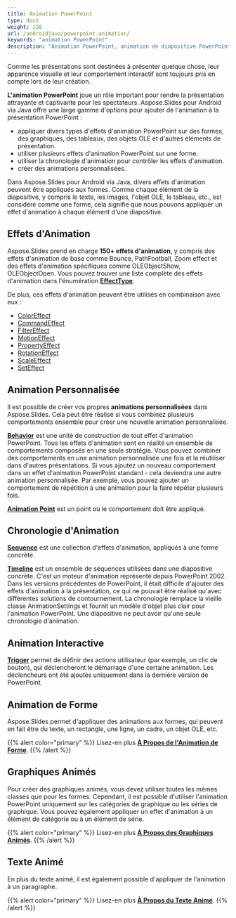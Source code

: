 ```yaml
---
title: Animation PowerPoint
type: docs
weight: 150
url: /androidjava/powerpoint-animation/
keywords: "animation PowerPoint"
description: "Animation PowerPoint, animation de diapositive PowerPoint avec Aspose.Slides."
---
```


Comme les présentations sont destinées à présenter quelque chose, leur apparence visuelle et leur comportement interactif sont toujours pris en compte lors de leur création.

**L'animation PowerPoint** joue un rôle important pour rendre la présentation attrayante et captivante pour les spectateurs. Aspose.Slides pour Android via Java offre une large gamme d'options pour ajouter de l'animation à la présentation PowerPoint :

- appliquer divers types d'effets d'animation PowerPoint sur des formes, des graphiques, des tableaux, des objets OLE et d'autres éléments de présentation.
- utiliser plusieurs effets d'animation PowerPoint sur une forme.
- utiliser la chronologie d'animation pour contrôler les effets d'animation.
- créer des animations personnalisées.

Dans Aspose.Slides pour Android via Java, divers effets d'animation peuvent être appliqués aux formes. Comme chaque élément de la diapositive, y compris le texte, les images, l'objet OLE, le tableau, etc., est considéré comme une forme, cela signifie que nous pouvons appliquer un effet d'animation à chaque élément d'une diapositive.

## **Effets d'Animation**
Aspose.Slides prend en charge **150+ effets d'animation**, y compris des effets d'animation de base comme Bounce, PathFootball, Zoom effect et des effets d'animation spécifiques comme OLEObjectShow, OLEObjectOpen. Vous pouvez trouver une liste complète des effets d'animation dans l'énumération [**EffectType**](https://reference.aspose.com/slides/net/aspose.slides.animation/effecttype).

De plus, ces effets d'animation peuvent être utilisés en combinaison avec eux :

- [ColorEffect](https://reference.aspose.com/slides/androidjava/com.aspose.slides/ColorEffect)
- [CommandEffect](https://reference.aspose.com/slides/androidjava/com.aspose.slides/CommandEffect)
- [FilterEffect](https://reference.aspose.com/slides/androidjava/com.aspose.slides/FilterEffect)
- [MotionEffect](https://reference.aspose.com/slides/androidjava/com.aspose.slides/MotionEffect)
- [PropertyEffect](https://reference.aspose.com/slides/androidjava/com.aspose.slides/PropertyEffect)
- [RotationEffect](https://reference.aspose.com/slides/androidjava/com.aspose.slides/RotationEffect)
- [ScaleEffect](https://reference.aspose.com/slides/androidjava/com.aspose.slides/ScaleEffect)
- [SetEffect](https://reference.aspose.com/slides/androidjava/com.aspose.slides/SetEffect)

## **Animation Personnalisée**
Il est possible de créer vos propres **animations personnalisées** dans Aspose.Slides. 
Cela peut être réalisé si vous combinez plusieurs comportements ensemble pour créer une nouvelle animation personnalisée.

[**Behavior**](https://reference.aspose.com/slides/androidjava/com.aspose.slides/Behavior) est une unité de construction de tout effet d'animation PowerPoint. Tous les effets d'animation sont en réalité un ensemble de comportements composés en une seule stratégie. Vous pouvez combiner des comportements en une animation personnalisée une fois et la réutiliser dans d'autres présentations. Si vous ajoutez un nouveau comportement dans un effet d'animation PowerPoint standard - cela deviendra une autre animation personnalisée. Par exemple, vous pouvez ajouter un comportement de répétition à une animation pour la faire répéter plusieurs fois.

[**Animation Point**](https://reference.aspose.com/slides/androidjava/com.aspose.slides/Point) est un point où le comportement doit être appliqué.

## **Chronologie d'Animation**
[**Sequence**](https://reference.aspose.com/slides/androidjava/com.aspose.slides/Sequence) est une collection d'effets d'animation, appliqués à une forme concrète.

[**Timeline**](https://reference.aspose.com/slides/androidjava/com.aspose.slides/AnimationTimeLine) est un ensemble de séquences utilisées dans une diapositive concrète. C'est un moteur d'animation représenté depuis PowerPoint 2002. Dans les versions précédentes de PowerPoint, il était difficile d'ajouter des effets d'animation à la présentation, ce qui ne pouvait être réalisé qu'avec différentes solutions de contournement. La chronologie remplace la vieille classe AnimationSettings et fournit un modèle d'objet plus clair pour l'animation PowerPoint. Une diapositive ne peut avoir qu'une seule chronologie d'animation.

## **Animation Interactive**
[**Trigger**](https://reference.aspose.com/slides/androidjava/com.aspose.slides/EffectTriggerType) permet de définir des actions utilisateur (par exemple, un clic de bouton), qui déclencheront le démarrage d'une certaine animation. Les déclencheurs ont été ajoutés uniquement dans la dernière version de PowerPoint.

## **Animation de Forme**
Aspose.Slides permet d'appliquer des animations aux formes, qui peuvent en fait être du texte, un rectangle, une ligne, un cadre, un objet OLE, etc.

{{% alert color="primary" %}} 
Lisez-en plus [**À Propos de l'Animation de Forme**](/slides/androidjava/shape-animation/).
{{% /alert %}}

## **Graphiques Animés**
Pour créer des graphiques animés, vous devez utiliser toutes les mêmes classes que pour les formes. Cependant, il est possible d'utiliser l'animation PowerPoint uniquement sur les catégories de graphique ou les séries de graphique. Vous pouvez également appliquer un effet d'animation à un élément de catégorie ou à un élément de série.

{{% alert color="primary" %}} 
Lisez-en plus [**À Propos des Graphiques Animés**](/slides/androidjava/animated-charts/).
{{% /alert %}}

## **Texte Animé**
En plus du texte animé, il est également possible d'appliquer de l'animation à un paragraphe.

{{% alert color="primary" %}} 
Lisez-en plus [**À Propos du Texte Animé**](/slides/androidjava/animated-text/).
{{% /alert %}}